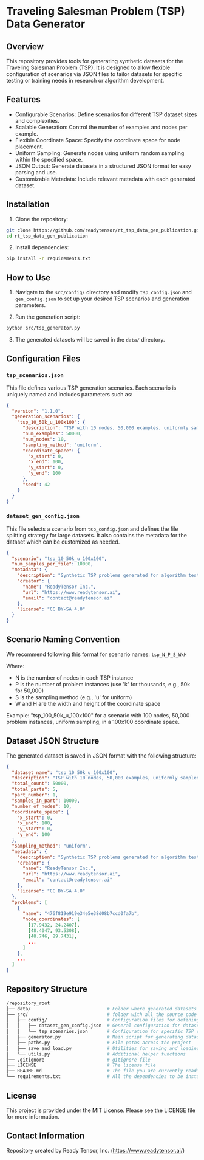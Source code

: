 # Traveling Salesman Problem (TSP) Data Generator

## Overview

This repository provides tools for generating synthetic datasets for the Traveling Salesman Problem (TSP). It is designed to allow flexible configuration of scenarios via JSON files to tailor datasets for specific testing or training needs in research or algorithm development.

## Features

- Configurable Scenarios: Define scenarios for different TSP dataset sizes and complexities.
- Scalable Generation: Control the number of examples and nodes per example.
- Flexible Coordinate Space: Specify the coordinate space for node placement.
- Uniform Sampling: Generate nodes using uniform random sampling within the specified space.
- JSON Output: Generate datasets in a structured JSON format for easy parsing and use.
- Customizable Metadata: Include relevant metadata with each generated dataset.

## Installation

1. Clone the repository:

```bash
git clone https://github.com/readytensor/rt_tsp_data_gen_publication.git
cd rt_tsp_data_gen_publication
```

2. Install dependencies:

```bash
pip install -r requirements.txt
```

## How to Use

1. Navigate to the `src/config/` directory and modify `tsp_config.json` and `gen_config.json` to set up your desired TSP scenarios and generation parameters.

2. Run the generation script:

```bash
python src/tsp_generator.py
```

3. The generated datasets will be saved in the `data/` directory.

## Configuration Files

### `tsp_scenarios.json`

This file defines various TSP generation scenarios. Each scenario is uniquely named and includes parameters such as:

```json
{
  "version": "1.1.0",
  "generation_scenarios": {
    "tsp_10_50k_u_100x100": {
      "description": "TSP with 10 nodes, 50,000 examples, uniformly sampled in a 100x100 coordinate space.",
      "num_examples": 50000,
      "num_nodes": 10,
      "sampling_method": "uniform",
      "coordinate_space": {
        "x_start": 0,
        "x_end": 100,
        "y_start": 0,
        "y_end": 100
      },
      "seed": 42
    }
  }
}
```

### `dataset_gen_config.json`

This file selects a scenario from `tsp_config.json` and defines the file splitting strategy for large datasets. It also contains the metadata for the dataset which can be customized as needed.

```json
{
  "scenario": "tsp_10_50k_u_100x100",
  "num_samples_per_file": 10000,
  "metadata": {
    "description": "Synthetic TSP problems generated for algorithm testing.",
    "creator": {
      "name": "ReadyTensor Inc.",
      "url": "https://www.readytensor.ai",
      "email": "contact@readytensor.ai"
    },
    "license": "CC BY-SA 4.0"
  }
}
```

## Scenario Naming Convention

We recommend following this format for scenario names:
`tsp_N_P_S_WxH`

Where:

- N is the number of nodes in each TSP instance
- P is the number of problem instances (use 'k' for thousands, e.g., 50k for 50,000)
- S is the sampling method (e.g., 'u' for uniform)
- W and H are the width and height of the coordinate space

Example: "tsp_100_50k_u_100x100" for a scenario with 100 nodes, 50,000 problem instances, uniform sampling, in a 100x100 coordinate space.

## Dataset JSON Structure

The generated dataset is saved in JSON format with the following structure:

```json
{
  "dataset_name": "tsp_10_50k_u_100x100",
  "description": "TSP with 10 nodes, 50,000 examples, uniformly sampled in a 100x100 coordinate space.",
  "total_count": 50000,
  "total_parts": 5,
  "part_number": 1,
  "samples_in_part": 10000,
  "number_of_nodes": 10,
  "coordinate_space": {
    "x_start": 0,
    "x_end": 100,
    "y_start": 0,
    "y_end": 100
  },
  "sampling_method": "uniform",
  "metadata": {
    "description": "Synthetic TSP problems generated for algorithm testing.",
    "creator": {
      "name": "ReadyTensor Inc.",
      "url": "https://www.readytensor.ai",
      "email": "contact@readytensor.ai"
    },
    "license": "CC BY-SA 4.0"
  },
  "problems": [
    {
      "name": "476f819e919e34e5e38d08b7ccd0fa7b",
      "node_coordinates": [
        [17.9432, 24.2407],
        [48.4047, 93.5308],
        [48.746, 89.7431],
        ...
      ]
    },
    ...
  ]
}
```

## Repository Structure

```bash
/repository_root
├── data/                            # Folder where generated datasets are stored
├── src/                             # folder with all the source code
│   ├── config/                      # Configuration files for defining scenarios
│   │   ├── dataset_gen_config.json  # General configuration for dataset generation
│   │   └── tsp_scenarios.json       # Configuration for specific TSP scenarios
│   ├── generator.py                 # Main script for generating datasets
│   ├── paths.py                     # File paths across the project
│   ├── save_and_load.py             # Utilities for saving and loading datasets
│   └── utils.py                     # Additional helper functions
├── .gitignore                       # gitignore file
├── LICENSE                          # The license file
├── README.md                        # The file you are currently reading
└── requirements.txt                 # All the dependencies to be installed
```

## License

This project is provided under the MIT License. Please see the LICENSE file for more information.

## Contact Information

Repository created by Ready Tensor, Inc. (https://www.readytensor.ai/)
